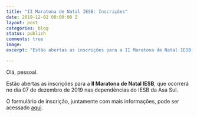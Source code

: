```yaml
---
title: "II Maratona de Natal IESB: Inscrições"
date: 2019-12-02 00:00:00 Z
layout: post
categories: blog
status: publish
comments: true
image:
excerpt: "Estão abertas as inscrições para a II Maratona de Natal IESB."

---
```

Olá, pessoal.

Estão abertas as inscrições para a **II Maratona de Natal IESB**, que ocorrerá no dia 07 de dezembro de 2019 nas dependências do IESB da Asa Sul.

O formulário de inscrição, juntamente com mais informações, pode ser acessado [aqui](https://docs.google.com/forms/d/e/1FAIpQLSfK35Qa0Xsk81OhrNICF5O05bp6L89DunZNgAV1WaoOafpNqA/viewform).

